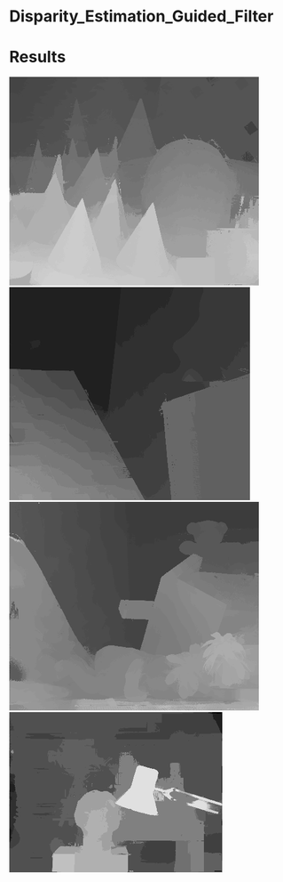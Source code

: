 # Disparity_Estimation_Guided_Filter

# Results
![alt text](https://github.com/leduoyang/Disparity_Estimation_Guided_Filter/blob/master/cones.png)
![alt text](https://github.com/leduoyang/Disparity_Estimation_Guided_Filter/blob/master/venus.png)
![alt text](https://github.com/leduoyang/Disparity_Estimation_Guided_Filter/blob/master/teddy.png)
![alt text](https://github.com/leduoyang/Disparity_Estimation_Guided_Filter/blob/master/tsukuba.png)
